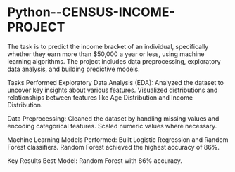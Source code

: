 # Python--CENSUS-INCOME-PROJECT

The task is to predict the income bracket of an individual, specifically whether they earn more than $50,000 a year or less, using machine learning algorithms. The project includes data preprocessing, exploratory data analysis, and building predictive models.

Tasks Performed
Exploratory Data Analysis (EDA):
Analyzed the dataset to uncover key insights about various features. 
Visualized distributions and relationships between features like Age Distribution and Income Distribution.

Data Preprocessing:
Cleaned the dataset by handling missing values and encoding categorical features.
Scaled numeric values where necessary.

Machine Learning Models Performed:
Built Logistic Regression and Random Forest classifiers.
Random Forest achieved the highest accuracy of 86%.

Key Results
Best Model: Random Forest with 86% accuracy.
